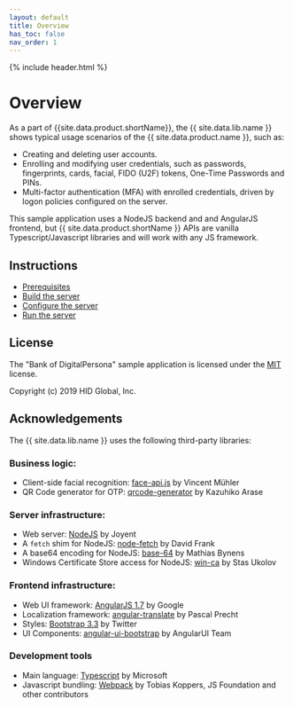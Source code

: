 ```yaml
---
layout: default
title: Overview
has_toc: false
nav_order: 1  
---
```

{% include header.html %}  

# Overview

As a part of {{site.data.product.shortName}}, the {{ site.data.lib.name }} shows typical usage scenarios of the {{ site.data.product.name }}, such as:

* Creating and deleting user accounts.
* Enrolling and modifying user credentials, such as passwords, fingerprints, cards, facial, FIDO (U2F) tokens, One-Time Passwords and PINs.
* Multi-factor authentication (MFA) with enrolled credentials, driven by logon policies configured on the server.

This sample application uses a NodeJS backend and and AngularJS frontend, but {{ site.data.product.shortName }}
APIs are vanilla Typescript/Javascript libraries and will work with any JS framework.

## Instructions

* [Prerequisites](./prereqs.md)
* [Build the server](./build.md)
* [Configure the server](./configure.md)
* [Run the server](./run.md)


## License

The "Bank of DigitalPersona" sample application is licensed under the [MIT](./LICENSE) license.

Copyright (c) 2019 HID Global, Inc.

## Acknowledgements

The {{ site.data.lib.name }} uses the following third-party libraries:

### Business logic:

* Client-side facial recognition: [face-api.js](https://github.com/justadudewhohacks/face-api.js) by Vincent Mühler
* QR Code generator for OTP: [qrcode-generator](https://github.com/kazuhikoarase/qrcode-generator) by Kazuhiko Arase

### Server infrastructure:

* Web server: [NodeJS](https://nodejs.org) by Joyent
* A `fetch` shim for NodeJS: [node-fetch](https://github.com/bitinn/node-fetch) by David Frank
* A base64 encoding for NodeJS: [base-64](https://github.com/mathiasbynens/base64) by Mathias Bynens
* Windows Certificate Store access for NodeJS: [win-ca](https://github.com/ukoloff/win-ca) by Stas Ukolov

### Frontend infrastructure:

* Web UI framework: [AngularJS 1.7](https://angularjs.org/) by Google
* Localization framework: [angular-translate](https://angular-translate.github.io/) by Pascal Precht
* Styles: [Bootstrap 3.3](https://getbootstrap.com/docs/3.3/) by Twitter
* UI Components: [angular-ui-bootstrap]() by AngularUI Team

### Development tools

* Main language: [Typescript](https://www.typescriptlang.org/) by Microsoft
* Javascript bundling: [Webpack](https://github.com/webpack/webpack) by Tobias Koppers, JS Foundation and other contributors
